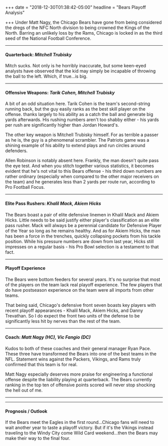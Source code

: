 +++
date = "2018-12-30T01:38:42-05:00"
headline = "Bears Playoff Analysis"

+++
Under Matt Nagy, the Chicago Bears have gone from being considered the dregs of the NFC North division to being crowned the Kings of the North. Barring an unlikely loss by the Rams, Chicago is locked in as the third seed of the National Football Conference.

***

#### Quarterback: _Mitchell Trubisky_

Mitch sucks. Not only is he horribly inaccurate, but some keen-eyed analysts have observed that the kid may simply be incapable of throwing the ball to the left. Which, if true...is big.

***

#### Offensive Weapons: _Tarik Cohen, Mitchell Trubisky_

A bit of an odd situation here. Tarik Cohen is the team's second-string running back, but the guy easily ranks as the best skill player on the offense. thanks largely to his ability as a catch the ball and generate big yards afterwards. His rushing numbers aren't too shabby either - his yards per rush are significantly higher than Jordan Howard's.

The other key weapon is Mitchell Trubisky himself. For as terrible a passer as he is, the guy is a phenomenal scrambler. The Patriots game was a shining example of his ability to extend plays and run circles around defenders.

Allen Robinson is notably absent here. Frankly, the man doesn't quite pass the eye test. And when you stitch together various statistics, it becomes evident that he's not vital to this Bears offense - his third down numbers are rather ordinary (especially when compared to the other major receivers on the team) and he generates less than 2 yards per route run, according to Pro Football Focus.  

***

#### Elite Pass Rushers: _Khalil Mack, Akiem Hicks_

The Bears boast a pair of elite defensive linemen in Khalil Mack and Akiem Hicks. Little needs to be said justify either player's classification as an elite pass rusher. Mack will always be a perennial candidate for Defensive Player of the Year so long as he remains healthy. And as for Akiem Hicks, the man has been a force in the trenches, quickly collapsing pockets from his tackle position. While his pressure numbers are down from last year, Hicks still impresses on a regular basis - his Pro Bowl selection is a testament to that fact.

***

#### Playoff Experience

The Bears were bottom feeders for several years. It's no surprise that most of the players on the team lack real playoff experience. The few players that do have postseason experience on the team were all imports from other teams.

That being said, Chicago's defensive front seven boasts key players with recent playoff appearances - Khalil Mack, Akiem Hicks, and Danny Trevathan. So I do expect the front two units of the defense to be significantly less hit by nerves than the rest of the team.

***

#### Coach: _Matt Nagy (HC), Vic Fangio (DC)_

Kudos to both of these coaches and their general manager Ryan Pace. These three have transformed the Bears into one of the best teams in the NFL. Statement wins against the Packers, Vikings, and Rams truly confirmed that this team is for real.

Matt Nagy especially deserves more praise for engineering a functional offense despite the liability playing at quarterback. The Bears currently ranking in the top ten of offensive points scored will never stop shocking the hell out of me.

***

***

#### Prognosis / Outlook

If the Bears meet the Eagles in the first round...Chicago fans will need to wait another year to taste a playoff victory. But if it's the Vikings instead traveling to the Windy City come Wild Card weekend...then the Bears may make their way to the final four.